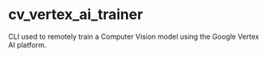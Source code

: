 # cv_vertex_ai_trainer
CLI used to remotely train a Computer Vision model using the Google Vertex AI platform.
